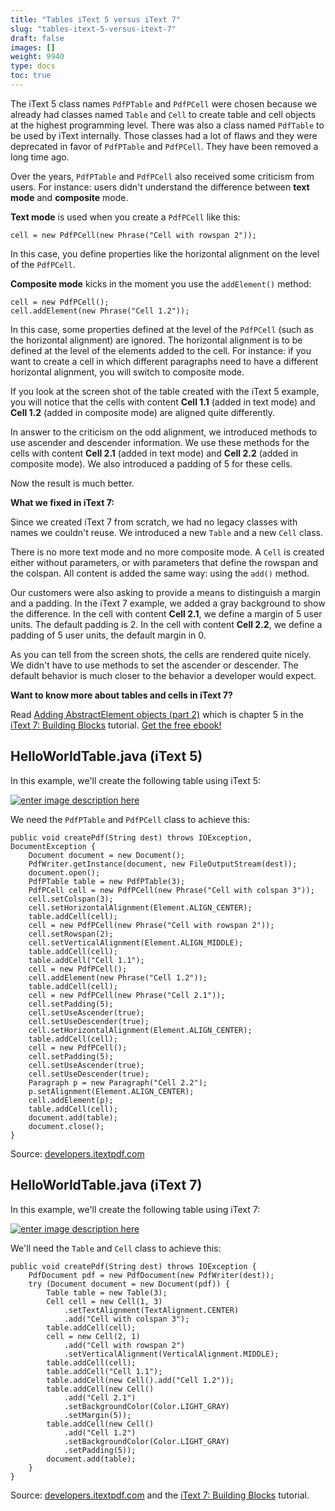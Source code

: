 ```yaml
---
title: "Tables iText 5 versus iText 7"
slug: "tables-itext-5-versus-itext-7"
draft: false
images: []
weight: 9940
type: docs
toc: true
---
```


The iText 5 class names `PdfPTable` and `PdfPCell` were chosen because we already had classes named `Table` and `Cell` to create table and cell objects at the highest programming level. There was also a class named `PdfTable` to be used by iText internally. Those classes had a lot of flaws and they were deprecated in favor of `PdfPTable` and `PdfPCell`. They have been removed a long time ago.

Over the years, `PdfPTable` and `PdfPCell` also received some criticism from users. For instance: users didn't understand the difference between **text mode** and **composite** mode.

**Text mode** is used when you create a `PdfPCell` like this:

    cell = new PdfPCell(new Phrase("Cell with rowspan 2"));

In this case, you define properties like the horizontal alignment on the level of the `PdfPCell`.

**Composite mode** kicks in the moment you use the `addElement()` method:

    cell = new PdfPCell();
    cell.addElement(new Phrase("Cell 1.2"));

In this case, some properties defined at the level of the `PdfPCell` (such as the horizontal alignment) are ignored. The horizontal alignment is to be defined at the level of the elements added to the cell. For instance: if you want to create a cell in which different paragraphs need to have a different horizontal alignment, you will switch to composite mode.

If you look at the screen shot of the table created with the iText 5 example, you will notice that the cells with content **Cell 1.1** (added in text mode) and **Cell 1.2** (added in composite mode) are aligned quite differently.

In answer to the criticism on the odd alignment, we introduced methods to use ascender and descender information. We use these methods for the cells with content **Cell 2.1** (added in text mode) and **Cell 2.2** (added in composite mode). We also introduced a padding of 5 for these cells.

Now the result is much better.

**What we fixed in iText 7:**

Since we created iText 7 from scratch, we had no legacy classes with names we couldn't reuse. We introduced a new `Table` and a new `Cell` class.

There is no more text mode and no more composite mode. A `Cell` is created either without parameters, or with parameters that define the rowspan and the colspan. All content is added the same way: using the `add()` method.

Our customers were also asking to provide a means to distinguish a margin and a padding. In the iText 7 example, we added a gray background to show the difference. In the cell with content **Cell 2.1**, we define a margin of 5 user units. The default padding is 2. In the cell with content **Cell 2.2**, we define a padding of 5 user units, the default margin in 0.

As you can tell from the screen shots, the cells are rendered quite nicely. We didn't have to use methods to set the ascender or descender. The default behavior is much closer to the behavior a developer would expect.

**Want to know more about tables and cells in iText 7?**

Read [Adding AbstractElement objects (part 2)](http://developers.itextpdf.com/content/itext-7-building-blocks/chapter-1-introducing-pdffont-class) which is chapter 5 in the [iText 7: Building Blocks](http://developers.itextpdf.com/content/itext-7-building-blocks/) tutorial. [Get the free ebook!](http://pages.itextpdf.com/iText-7-abc.html)

## HelloWorldTable.java (iText 5)
In this example, we'll create the following table using iText 5:

[![enter image description here][1]][1]

We need the `PdfPTable` and `PdfPCell` class to achieve this:

    public void createPdf(String dest) throws IOException, DocumentException {
        Document document = new Document();
        PdfWriter.getInstance(document, new FileOutputStream(dest));
        document.open();
        PdfPTable table = new PdfPTable(3);
        PdfPCell cell = new PdfPCell(new Phrase("Cell with colspan 3"));
        cell.setColspan(3);
        cell.setHorizontalAlignment(Element.ALIGN_CENTER);
        table.addCell(cell);
        cell = new PdfPCell(new Phrase("Cell with rowspan 2"));
        cell.setRowspan(2);
        cell.setVerticalAlignment(Element.ALIGN_MIDDLE);
        table.addCell(cell);
        table.addCell("Cell 1.1");
        cell = new PdfPCell();
        cell.addElement(new Phrase("Cell 1.2"));
        table.addCell(cell);
        cell = new PdfPCell(new Phrase("Cell 2.1"));
        cell.setPadding(5);
        cell.setUseAscender(true);
        cell.setUseDescender(true);
        cell.setHorizontalAlignment(Element.ALIGN_CENTER);
        table.addCell(cell);
        cell = new PdfPCell();
        cell.setPadding(5);
        cell.setUseAscender(true);
        cell.setUseDescender(true);
        Paragraph p = new Paragraph("Cell 2.2");
        p.setAlignment(Element.ALIGN_CENTER);
        cell.addElement(p);
        table.addCell(cell);
        document.add(table);
        document.close();
    }

Source: [developers.itextpdf.com](http://developers.itextpdf.com/content/itext-7-examples/tables#2850-helloworldtable.java)

  [1]: http://i.stack.imgur.com/tIQcW.png

## HelloWorldTable.java (iText 7)
In this example, we'll create the following table using iText 7:

[![enter image description here][1]][1]

We'll need the `Table` and `Cell` class to achieve this:

    public void createPdf(String dest) throws IOException {
        PdfDocument pdf = new PdfDocument(new PdfWriter(dest));
        try (Document document = new Document(pdf)) {
            Table table = new Table(3);
            Cell cell = new Cell(1, 3)
                .setTextAlignment(TextAlignment.CENTER)
                .add("Cell with colspan 3");
            table.addCell(cell);
            cell = new Cell(2, 1)
                .add("Cell with rowspan 2")
                .setVerticalAlignment(VerticalAlignment.MIDDLE);
            table.addCell(cell);
            table.addCell("Cell 1.1");
            table.addCell(new Cell().add("Cell 1.2"));
            table.addCell(new Cell()
                .add("Cell 2.1")
                .setBackgroundColor(Color.LIGHT_GRAY)
                .setMargin(5));
            table.addCell(new Cell()
                .add("Cell 1.2")
                .setBackgroundColor(Color.LIGHT_GRAY)
                .setPadding(5));
            document.add(table);
        }
    }

Source: [developers.itextpdf.com](http://developers.itextpdf.com/content/itext-7-examples/tables#2851-helloworldtable.java) and the [iText 7: Building Blocks](http://pages.itextpdf.com/iText-7-abc.html) tutorial.

  [1]: http://i.stack.imgur.com/GZOzw.png

